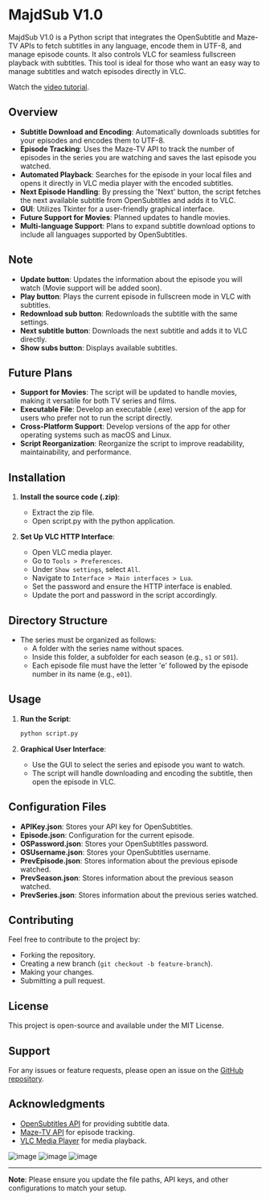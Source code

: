 # **MajdSub V1.0**

MajdSub V1.0 is a Python script that integrates the OpenSubtitle and Maze-TV APIs to fetch subtitles in any language, encode them in UTF-8, and manage episode counts. It also controls VLC for seamless fullscreen playback with subtitles. This tool is ideal for those who want an easy way to manage subtitles and watch episodes directly in VLC.

Watch the [video tutorial](https://youtu.be/WKzk7VpAuEI).

## **Overview**

- **Subtitle Download and Encoding**: Automatically downloads subtitles for your episodes and encodes them to UTF-8.
- **Episode Tracking**: Uses the Maze-TV API to track the number of episodes in the series you are watching and saves the last episode you watched.
- **Automated Playback**: Searches for the episode in your local files and opens it directly in VLC media player with the encoded subtitles.
- **Next Episode Handling**: By pressing the 'Next' button, the script fetches the next available subtitle from OpenSubtitles and adds it to VLC.
- **GUI**: Utilizes Tkinter for a user-friendly graphical interface.
- **Future Support for Movies**: Planned updates to handle movies.
- **Multi-language Support**: Plans to expand subtitle download options to include all languages supported by OpenSubtitles.

## **Note**

- **Update button**: Updates the information about the episode you will watch (Movie support will be added soon).
- **Play button**: Plays the current episode in fullscreen mode in VLC with subtitles.
- **Redownload sub button**: Redownloads the subtitle with the same settings.
- **Next subtitle button**: Downloads the next subtitle and adds it to VLC directly.
- **Show subs button**: Displays available subtitles.

## **Future Plans**

- **Support for Movies**: The script will be updated to handle movies, making it versatile for both TV series and films.
- **Executable File**: Develop an executable (.exe) version of the app for users who prefer not to run the script directly.
- **Cross-Platform Support**: Develop versions of the app for other operating systems such as macOS and Linux.
- **Script Reorganization**: Reorganize the script to improve readability, maintainability, and performance.


## **Installation**

1. **Install the source code (.zip)**:
   - Extract the zip file.
   - Open script.py with the python application.

2. **Set Up VLC HTTP Interface**:
   - Open VLC media player.
   - Go to `Tools > Preferences`.
   - Under `Show settings`, select `All`.
   - Navigate to `Interface > Main interfaces > Lua`.
   - Set the password and ensure the HTTP interface is enabled.
   - Update the port and password in the script accordingly.

## **Directory Structure**

- The series must be organized as follows:
  - A folder with the series name without spaces.
  - Inside this folder, a subfolder for each season (e.g., `s1` or `S01`).
  - Each episode file must have the letter 'e' followed by the episode number in its name (e.g., `e01`).

## **Usage**

1. **Run the Script**:
   ```bash
   python script.py
   ```

2. **Graphical User Interface**:
   - Use the GUI to select the series and episode you want to watch.
   - The script will handle downloading and encoding the subtitle, then open the episode in VLC.

## **Configuration Files**

- **APIKey.json**: Stores your API key for OpenSubtitles.
- **Episode.json**: Configuration for the current episode.
- **OSPassword.json**: Stores your OpenSubtitles password.
- **OSUsername.json**: Stores your OpenSubtitles username.
- **PrevEpisode.json**: Stores information about the previous episode watched.
- **PrevSeason.json**: Stores information about the previous season watched.
- **PrevSeries.json**: Stores information about the previous series watched.

## **Contributing**

Feel free to contribute to the project by:
- Forking the repository.
- Creating a new branch (`git checkout -b feature-branch`).
- Making your changes.
- Submitting a pull request.

## **License**

This project is open-source and available under the MIT License.

## **Support**

For any issues or feature requests, please open an issue on the [GitHub repository](https://github.com/MajdLHB/MajdSub/issues).

## **Acknowledgments**

- [OpenSubtitles API](https://www.opensubtitles.com) for providing subtitle data.
- [Maze-TV API](https://www.maze.tv) for episode tracking.
- [VLC Media Player](https://www.videolan.org/vlc/index.html) for media playback.


![image](https://github.com/user-attachments/assets/8f9c5f64-f368-4cf1-9c67-9cd6591bfac9)
![image](https://github.com/user-attachments/assets/080488bb-093a-43dc-be58-275422b4aa69)
![image](https://github.com/user-attachments/assets/a97f5e69-67fb-438a-9b8b-4b119f8d2b37)

---

**Note**: Please ensure you update the file paths, API keys, and other configurations to match your setup.


